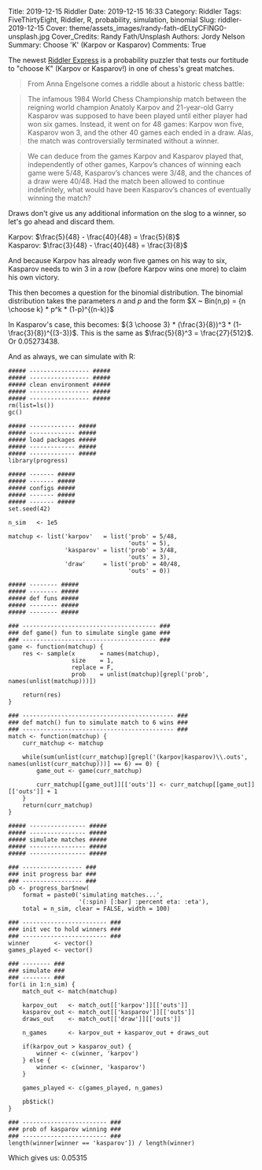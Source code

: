 Title: 2019-12-15 Riddler
Date: 2019-12-15 16:33
Category: Riddler
Tags: FiveThirtyEight, Riddler, R, probability, simulation, binomial
Slug: riddler-2019-12-15
Cover: theme/assets_images/randy-fath-dELtyCFlNG0-unsplash.jpg
Cover_Credits: Randy Fath/Unsplash
Authors: Jordy Nelson
Summary: Choose 'K' (Karpov or Kasparov)
Comments: True

<script type="text/x-mathjax-config">
MathJax.Hub.Config({
 "HTML-CSS": { linebreaks: { automatic: true } },
         SVG: { linebreaks: { automatic: true } }
});
</script>

The newest [Riddler Express](https://fivethirtyeight.com/features/can-you-solve-a-particularly-prismatic-puzzle/) is a probability puzzler that tests our fortitude to "choose K" (Karpov or Kasparov!) in one of chess's great matches.

> From Anna Engelsone comes a riddle about a historic chess battle:

> The infamous 1984 World Chess Championship match between the reigning world champion Anatoly Karpov and 21-year-old Garry Kasparov was supposed to have been played until either player had won six games. Instead, it went on for 48 games: Karpov won five, Kasparov won 3, and the other 40 games each ended in a draw. Alas, the match was controversially terminated without a winner.

> We can deduce from the games Karpov and Kasparov played that, independently of other games, Karpov’s chances of winning each game were 5/48, Kasparov’s chances were 3/48, and the chances of a draw were 40/48. Had the match been allowed to continue indefinitely, what would have been Kasparov’s chances of eventually winning the match?

Draws don't give us any additional information on the slog to a winner, so let's go ahead and discard them. 

Karpov: $\frac{5}{48} - \frac{40}{48} = \frac{5}{8}$
<br />
Kasparov: $\frac{3}{48} - \frac{40}{48} = \frac{3}{8}$

And because Karpov has already won five games on his way to six, Kasparov needs to win 3 in a row (before Karpov wins one more) to claim his own victory. 

This then becomes a question for the binomial distribution. The binomial distribution takes the parameters $n$ and $p$ and the form $X ~ Bin(n,p) = {n \choose k} * p^k * (1-p)^{(n-k)}$

In Kasparov's case, this becomes: ${3 \choose 3} * (\frac{3}{8})^3 * (1-\frac{3}{8})^{(3-3)}$. This is the same as $\frac{5}{8}^3 = \frac{27}{512}$. Or 0.05273438.

And as always, we can simulate with R:

```{R}
##### ----------------- #####
##### ----------------- #####
##### clean environment #####
##### ----------------- #####
##### ----------------- #####
rm(list=ls())
gc()

##### ------------- #####
##### ------------- #####
##### load packages #####
##### ------------- #####
##### ------------- #####
library(progress)

##### ------- #####
##### ------- #####
##### configs #####
##### ------- #####
##### ------- #####
set.seed(42)

n_sim   <- 1e5

matchup <- list('karpov'   = list('prob' = 5/48,
                                  'outs' = 5),
                'kasparov' = list('prob' = 3/48,
                                  'outs' = 3),
                'draw'     = list('prob' = 40/48,
                                  'outs' = 0))

##### -------- #####
##### -------- #####
##### def funs #####
##### -------- #####
##### -------- #####

### -------------------------------------- ###
### def game() fun to simulate single game ###
### -------------------------------------- ###
game <- function(matchup) {
    res <- sample(x       = names(matchup),
                  size    = 1,
                  replace = F,
                  prob    = unlist(matchup)[grepl('prob', names(unlist(matchup)))])
    
    return(res)
}

### ------------------------------------------- ###
### def match() fun to simulate match to 6 wins ###
### ------------------------------------------- ###
match <- function(matchup) {
    curr_matchup <- matchup
    
    while(sum(unlist(curr_matchup)[grepl('(karpov|kasparov)\\.outs', names(unlist(curr_matchup)))] == 6) == 0) {
        game_out <- game(curr_matchup)
        
        curr_matchup[[game_out]][['outs']] <- curr_matchup[[game_out]][['outs']] + 1
    }
    return(curr_matchup)
}

##### ---------------- #####
##### ---------------- #####
##### simulate matches #####
##### ---------------- #####
##### ---------------- #####

### ----------------- ###
### init progress bar ###
### ----------------- ###
pb <- progress_bar$new(
    format = paste0('simulating matches...', 
                    '(:spin) [:bar] :percent eta: :eta'),
    total = n_sim, clear = FALSE, width = 100)

### ------------------------ ###
### init vec to hold winners ###
### ------------------------ ###
winner       <- vector()
games_played <- vector()

### -------- ###
### simulate ###
### -------- ###
for(i in 1:n_sim) {
    match_out <- match(matchup)
    
    karpov_out   <- match_out[['karpov']][['outs']]
    kasparov_out <- match_out[['kasparov']][['outs']] 
    draws_out    <- match_out[['draw']][['outs']]
    
    n_games      <- karpov_out + kasparov_out + draws_out
    
    if(karpov_out > kasparov_out) {
        winner <- c(winner, 'karpov')
    } else {
        winner <- c(winner, 'kasparov')
    }
    
    games_played <- c(games_played, n_games)
    
    pb$tick()
}

### ------------------------ ###
### prob of kasparov winning ###
### ------------------------ ###
length(winner[winner == 'kasparov']) / length(winner)
```

Which gives us: 0.05315
